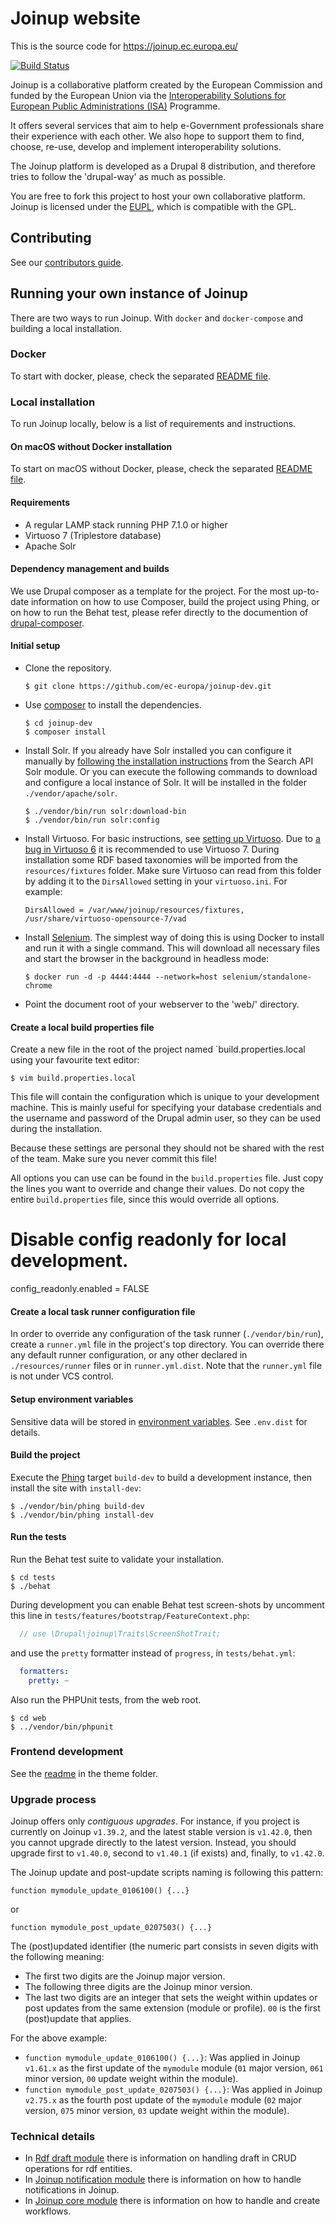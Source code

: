 # Joinup website

This is the source code for https://joinup.ec.europa.eu/

[![Build Status](https://status.continuousphp.com/git-hub/ec-europa/joinup-dev?token=77aa9de5-7fef-40bc-8c48-d6ff70fba9ff)](https://continuousphp.com/git-hub/ec-europa/joinup-dev)

Joinup is a collaborative platform created by the European Commission and
funded by the European Union via the [Interoperability Solutions for European
Public Administrations (ISA)](http://ec.europa.eu/isa/) Programme.

It offers several services that aim to help e-Government professionals share
their experience with each other.  We also hope to support them to find,
choose, re-use, develop and implement interoperability solutions.

The Joinup platform is developed as a Drupal 8 distribution, and therefore
tries to follow the 'drupal-way' as much as possible.

You are free to fork this project to host your own collaborative platform.
Joinup is licensed under the
[EUPL](https://joinup.ec.europa.eu/community/eupl/og_page/eupl), which is
compatible with the GPL.

## Contributing
See our [contributors guide](.github/CONTRIBUTING.md).

## Running your own instance of Joinup

There are two ways to run Joinup. With `docker` and `docker-compose` and building a local installation.

### Docker

To start with docker, please, check the separated [README file](resources/docker/README.md).

### Local installation

To run Joinup locally, below is a list of requirements and instructions.

#### On macOS without Docker installation
To start on macOS without Docker, please, check the separated [README file](resources/mac/README.md).

#### Requirements
* A regular LAMP stack running PHP 7.1.0 or higher
* Virtuoso 7 (Triplestore database)
* Apache Solr

#### Dependency management and builds

We use Drupal composer as a template for the project.  For the most up-to-date
information on how to use Composer, build the project using Phing, or on how to
run the Behat test, please refer directly to the documention of
[drupal-composer](https://github.com/drupal-composer/drupal-project).

#### Initial setup

* Clone the repository.

    ```
    $ git clone https://github.com/ec-europa/joinup-dev.git
    ```

* Use [composer](https://getcomposer.org/) to install the dependencies.

    ```
    $ cd joinup-dev
    $ composer install
    ```

* Install Solr. If you already have Solr installed you can configure it manually
  by [following the installation
  instructions](http://cgit.drupalcode.org/search_api_solr/plain/INSTALL.txt?h=8.x-1.x)
  from the Search API Solr module. Or you can execute the following commands to
  download and configure a local instance of Solr. It will be installed in the
  folder `./vendor/apache/solr`.

    ```
    $ ./vendor/bin/run solr:download-bin
    $ ./vendor/bin/run solr:config
    ```

* Install Virtuoso. For basic instructions, see [setting up
  Virtuoso](https://github.com/ec-europa/rdf_entity/blob/8.x-1.x/README.md).
  Due to [a bug in Virtuoso 6](https://github.com/openlink/virtuoso-opensource/issues/303) it is recommended to use Virtuoso 7.
  During installation some RDF based taxonomies will be imported from the `resources/fixtures` folder.
  Make sure Virtuoso can read from this folder by adding it to the `DirsAllowed`
  setting in your `virtuoso.ini`. For example:

    ```
    DirsAllowed = /var/www/joinup/resources/fixtures, /usr/share/virtuoso-opensource-7/vad
    ```

* Install [Selenium](https://github.com/SeleniumHQ/docker-selenium/blob/master/README.md).
  The simplest way of doing this is using Docker to install and run it with a
  single command. This will download all necessary files and start the browser
  in the background in headless mode:

    ```
    $ docker run -d -p 4444:4444 --network=host selenium/standalone-chrome
    ```

* Point the document root of your webserver to the 'web/' directory.

#### Create a local build properties file
Create a new file in the root of the project named `build.properties.local
using your favourite text editor:

```
$ vim build.properties.local
```

This file will contain the configuration which is unique to your development
machine. This is mainly useful for specifying your database credentials and the
username and password of the Drupal admin user, so they can be used during the
installation.

Because these settings are personal they should not be shared with the rest of
the team. Make sure you never commit this file!

All options you can use can be found in the `build.properties` file. Just copy
the lines you want to override and change their values. Do not copy the entire
`build.properties` file, since this would override all options.

# Disable config readonly for local development.
config_readonly.enabled = FALSE


#### Create a local task runner configuration file

In order to override any configuration of the task runner (`./vendor/bin/run`),
create a `runner.yml` file in the project's top directory. You can override
there any default runner configuration, or any other declared in
`./resources/runner` files or in `runner.yml.dist`. Note that the `runner.yml`
file is not under VCS control.

#### Setup environment variables

Sensitive data will be stored in [environment variables](
https://en.wikipedia.org/wiki/Environment_variable). See `.env.dist` for
details.

#### Build the project

Execute the [Phing](https://www.phing.info/) target `build-dev` to build a
development instance, then install the site with `install-dev`:

```
$ ./vendor/bin/phing build-dev
$ ./vendor/bin/phing install-dev
```


#### Run the tests

Run the Behat test suite to validate your installation.

```
$ cd tests
$ ./behat
```

During development you can enable Behat test screen-shots by uncomment this line in `tests/features/bootstrap/FeatureContext.php`:

```php
  // use \Drupal\joinup\Traits\ScreenShotTrait;
```

and use the `pretty` formatter instead of `progress`, in `tests/behat.yml`:

```yaml
  formatters:
    pretty: ~
```

Also run the PHPUnit tests, from the web root.

```
$ cd web
$ ../vendor/bin/phpunit
```


### Frontend development

See the [readme](web/themes/joinup/README.md) in the theme folder.


### Upgrade process

Joinup offers only _contiguous upgrades_. For instance, if you project is
currently on Joinup `v1.39.2`, and the latest stable version is `v1.42.0`, then
you cannot upgrade directly to the latest version. Instead, you should upgrade
first to `v1.40.0`, second to `v1.40.1` (if exists) and, finally, to `v1.42.0`.

The Joinup update and post-update scripts naming is following this pattern:

`function mymodule_update_0106100() {...}`

or

`function mymodule_post_update_0207503() {...}`

The (post)updated identifier (the numeric part consists in seven digits with the
following meaning:

* The first two digits are the Joinup major version.
* The following three digits are the Joinup minor version.
* The last two digits are an integer that sets the weight within updates or
  post updates from the same extension (module or profile). `00` is the first
  (post)update that applies.

For the above example:

* `function mymodule_update_0106100() {...}`: Was applied in Joinup `v1.61.x` as
  the first update of the `mymodule` module (`01` major version, `061` minor
  version, `00` update weight within the module).
* `function mymodule_post_update_0207503() {...}`: Was applied in Joinup
  `v2.75.x` as the fourth post update of the `mymodule` module (`02` major
  version, `075` minor version, `03` update weight within the module).


### Technical details

* In [Rdf draft module](web/modules/custom/rdf_entity/rdf_draft/README.md)
there is information on handling draft in CRUD operations for rdf entities.
* In [Joinup notification module](web/modules/custom/joinup_notification/README.md)
there is information on how to handle notifications in Joinup.
* In [Joinup core module](web/modules/custom/joinup_core/README.md) there is
information on how to handle and create workflows.
